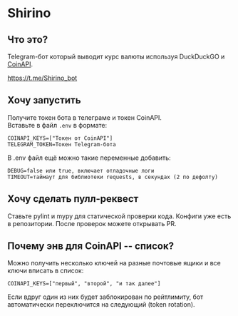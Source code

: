# Shirino

## Что это?
Telegram-бот который выводит курс валюты используя DuckDuckGO и [CoinAPI](https://www.coinapi.io/).

https://t.me/Shirino_bot

## Хочу запустить
Получите токен бота в телеграме и токен CoinAPI.  
Вставьте в файл `.env` в формате:

```
COINAPI_KEYS=["Токен от CoinAPI"]
TELEGRAM_TOKEN=Токен Telegram-бота
```

В .env файл ещё можно такие переменные добавить:
```
DEBUG=false или true, включает отладочные логи
TIMEOUT=таймаут для библиотеки requests, в секундах (2 по дефолту)
```

## Хочу сделать пулл-реквест
Ставьте pylint и mypy для статической проверки кода.
Конфиги уже есть в репозитории.
После проверок можете открывать PR.

## Почему энв для CoinAPI -- список?
Можно получить несколько ключей на разные почтовые ящики
и все ключи вписать в список:
```
COINAPI_KEYS=["первый", "второй", "и так далее"]
```

Если вдруг один из них будет заблокирован по рейтлимиту,
бот автоматически переключится на следующий (token rotation).
